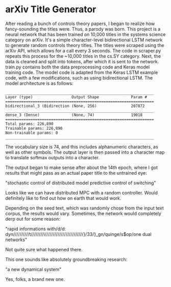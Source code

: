# arXiv Title Generator

After reading a bunch of controls theory papers, I began to realize how fancy-sounding the titles were. Thus, a parody was born. This project is a neural network that has been trained on 10,000 titles in the systems science category on arXiv. It's a simple character-level bidirectional LSTM network to generate random controls theory titles. The titles were scraped using the arXiv API, which allows for a call every 3 seconds. The code in scraper.py repeats this process for the ~10,000 titles in the cs.SY category. Next, the data is cleaned and split into tokens, after which it is sent to the network. train.py contains both the data preprocessing code and Keras model training code. The model code is adapted from the Keras LSTM example code, with a few modifications, such as using bidirectional LSTM. The model architecture is as follows:

```
_________________________________________________________________
Layer (type)                 Output Shape              Param #   
=================================================================
bidirectional_3 (Bidirection (None, 256)               207872    
_________________________________________________________________
dense_3 (Dense)              (None, 74)                19018     
=================================================================
Total params: 226,890
Trainable params: 226,890
Non-trainable params: 0
_________________________________________________________________

```

The vocabulary size is 74, and this includes alphanumeric characters, as well as other symbols. The output layer is then passed into a character map to translate softmax outputs into a character.
  
  
The output began to make sense after about the 14th epoch, where I got results that might pass as an actual paper title to the untrained eye:

"stochastic control of distributed model predictive control of switching"

Looks like we can have distributed MPC with a random controller. Would definitely like to find out how on earth that would work.
  
  
Depending on the seed text, which was randomly chose from the input text corpus, the results would vary. Sometimes, the network would completely derp out for some reason:

"rapid informations with/d/d: dyn//////////t////////i////////////////////////}/33/}_gn/quinge/s$op/one dual networks"

Not quite sure what happened there.
  
  
This one sounds like absolutely groundbreaking research:

"a new dynamical system"

Yes, folks, a brand new one.